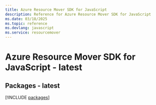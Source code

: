 ```yaml
---
title: Azure Resource Mover SDK for JavaScript
description: Reference for Azure Resource Mover SDK for JavaScript
ms.date: 03/18/2025
ms.topic: reference
ms.devlang: javascript
ms.service: resourcemover
---
```

# Azure Resource Mover SDK for JavaScript - latest
## Packages - latest
[!INCLUDE [packages](resource-mover-index.md)]